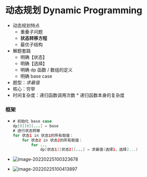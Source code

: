 # 动态规划 Dynamic Programming

- 动态规划特点
  - 重叠子问题
  - **状态转移方程**
  - 最优子结构
- 解题套路
  - 明确【状态】
  - 明确【选择】
  - 明确 dp 函数 / 数组的定义
  - 明确 base case
- 题型：*求最值*
- 核心：穷举
- 时间复杂度：递归函数调用次数 * 递归函数本身的复杂度

### 框架

- ```java
  # 初始化 base case
  dp[0][0][...] = base
  # 进行状态转移
  for 状态1 in 状态1的所有取值：
      for 状态2 in 状态2的所有取值：
          for ...
              dp[状态1][状态2][...] = 求最值(选择1，选择2...)
  ```

- ![image-20220225100323678](https://raw.githubusercontent.com/TWDH/Leetcode-From-Zero/pictures/img/image-20220225100323678.png)

- ![image-20220225100413897](https://raw.githubusercontent.com/TWDH/Leetcode-From-Zero/pictures/img/image-20220225100413897.png)